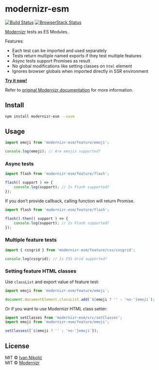 # modernizr-esm

[![Build Status][ci-img]][ci] [![BrowserStack Status][browserstack-img]][browserstack]

[Modernizr](http://modernizr.com) tests as ES Modules.

Features:

* Each test can be imported and used separately
* Tests return multiple named exports if they test multiple features
* Async tests support Promises as result
* No global modifications like setting classes on `html` element
* Ignores browser globals when imported directly in SSR environment

**[Try it now!](https://codesandbox.io/s/demo-i942i?expanddevtools=1&fontsize=14)**

Refer to [original Modernizr documentation](https://github.com/Modernizr/Modernizr/blob/master/README.md) for more information.

## Install

```sh
npm install modernizr-esm --save
```

## Usage

```js
import emoji from 'modernizr-esm/feature/emoji';

console.log(emoji); // Are emojis supported?
```

### Async tests

```js
import flash from 'modernizr-esm/feature/flash';

flash(( support ) => {
	console.log(support); // Is Flash supported?
});
```

If you don’t provide callback, calling function will return Promise.

```js
import flash from 'modernizr-esm/feature/flash';

flash().then(( support ) => {
	console.log(support); // Is Flash supported?
});
```

### Multiple feature tests

```js
import { cssgrid } from 'modernizr-esm/feature/css/cssgrid';

console.log(cssgrid); // Is CSS Grid supported?
```

### Setting feature HTML classes

Use `classList` and export value of feature test:

```js
import emoji from 'modernizr-esm/feature/emoji';

document.documentElement.classList.add(`${emoji ? '' : 'no-'}emoji`);
```

Or if you want to use Modernizr HTML class setter:

```js
import setClasses from 'modernizr-esm/src/setClasses';
import emoji from 'modernizr-esm/feature/emoji';

setClasses([`${emoji ? '' : 'no-'}emoji`]);
```

## License

MIT © [Ivan Nikolić](http://ivannikolic.com)  
MIT © [Modernizr](https://modernizr.com/)

<!-- prettier-ignore-start -->

[ci]: https://travis-ci.com/niksy/modernizr-esm
[ci-img]: https://travis-ci.com/niksy/modernizr-esm.svg?branch=master
[browserstack]: https://www.browserstack.com/
[browserstack-img]: https://www.browserstack.com/automate/badge.svg?badge_key=aFhHRXNHY0UranNzQWJabHB6N3FUYjNwUnNkTzJJMkxkVCt6NUFCd1JUcz0tLUdrVkgrRUpKN2U5ODRSRlkxTnVYZ3c9PQ==--99d655e7bb05a3806890f6ea29c0075892b28010

<!-- prettier-ignore-end -->
